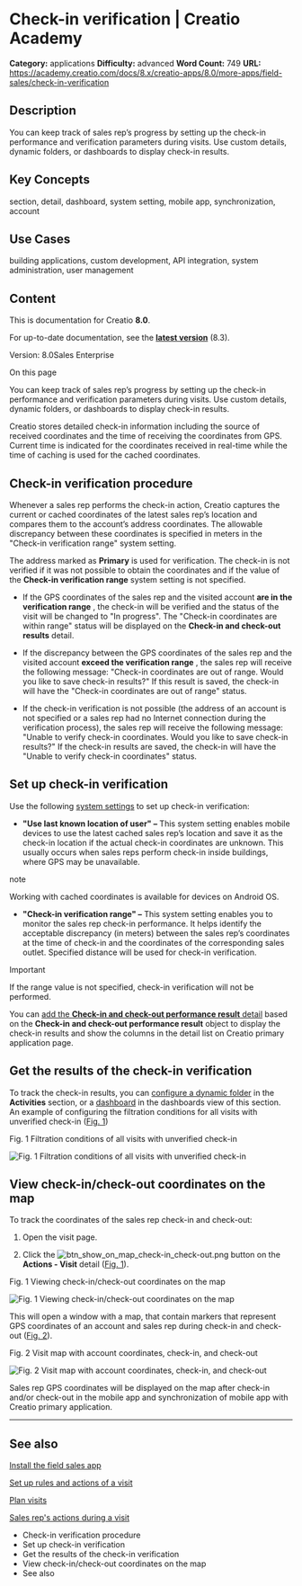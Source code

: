 # Check-in verification | Creatio Academy

**Category:** applications **Difficulty:** advanced **Word Count:** 749 **URL:**
https://academy.creatio.com/docs/8.x/creatio-apps/8.0/more-apps/field-sales/check-in-verification

## Description

You can keep track of sales rep’s progress by setting up the check-in
performance and verification parameters during visits. Use custom details,
dynamic folders, or dashboards to display check-in results.

## Key Concepts

section, detail, dashboard, system setting, mobile app, synchronization, account

## Use Cases

building applications, custom development, API integration, system
administration, user management

## Content

This is documentation for Creatio **8.0**.

For up-to-date documentation, see the
**[latest version](/docs/8.x/creatio-apps/overview/platform-overview)** (8.3).

Version: 8.0Sales Enterprise

On this page

You can keep track of sales rep’s progress by setting up the check-in
performance and verification parameters during visits. Use custom details,
dynamic folders, or dashboards to display check-in results.

Creatio stores detailed check-in information including the source of received
coordinates and the time of receiving the coordinates from GPS. Current time is
indicated for the coordinates received in real-time while the time of caching is
used for the cached coordinates.

## Check-in verification procedure​

Whenever a sales rep performs the check-in action, Creatio captures the current
or cached coordinates of the latest sales rep’s location and compares them to
the account’s address coordinates. The allowable discrepancy between these
coordinates is specified in meters in the "Check-in verification range" system
setting.

The address marked as **Primary** is used for verification. The check-in is not
verified if it was not possible to obtain the coordinates and if the value of
the **Check-in verification range** system setting is not specified.

- If the GPS coordinates of the sales rep and the visited account **are in the
  verification range** , the check-in will be verified and the status of the
  visit will be changed to "In progress". The "Check-in coordinates are within
  range" status will be displayed on the **Check-in and check-out results**
  detail.

- If the discrepancy between the GPS coordinates of the sales rep and the
  visited account **exceed the verification range** , the sales rep will receive
  the following message: "Check-in coordinates are out of range. Would you like
  to save check-in results?" If this result is saved, the check-in will have the
  "Check-in coordinates are out of range" status.

- If the check-in verification is not possible (the address of an account is not
  specified or a sales rep had no Internet connection during the verification
  process), the sales rep will receive the following message: "Unable to verify
  check-in coordinates. Would you like to save check-in results?" If the
  check-in results are saved, the check-in will have the "Unable to verify
  check-in coordinates" status.

## Set up check-in verification​

Use the following
[system settings](https://academy.creatio.com/documents?product=administration&ver=7&id=269)
to set up check-in verification:

- **"Use last known location of user" –** This system setting enables mobile
  devices to use the latest cached sales rep’s location and save it as the
  check-in location if the actual check-in coordinates are unknown. This usually
  occurs when sales reps perform check-in inside buildings, where GPS may be
  unavailable.

note

Working with cached coordinates is available for devices on Android OS.

- **"Check-in verification range" –** This system setting enables you to monitor
  the sales rep check-in performance. It helps identify the acceptable
  discrepancy (in meters) between the sales rep’s coordinates at the time of
  check-in and the coordinates of the corresponding sales outlet. Specified
  distance will be used for check-in verification.

Important

If the range value is not specified, check-in verification will not be
performed.

You can
[add the **Check-in and check-out performance result** detail](https://academy.creatio.com/documents?product=administration&ver=7&id=1401)
based on the **Check-in and check-out performance result** object to display the
check-in results and show the columns in the detail list on Creatio primary
application page.

## Get the results of the check-in verification​

To track the check-in results, you can
[configure a dynamic folder](https://academy.creatio.com/documents?product=base&ver=7&id=1235)
in the **Activities** section, or a
[dashboard](https://academy.creatio.com/documents?product=base&ver=7&id=1838) in
the dashboards view of this section. An example of configuring the filtration
conditions for all visits with unverified check-in
([Fig. 1](https://academy.creatio.com#XREF_86325_261))

Fig. 1 Filtration conditions of all visits with unverified check-in

![Fig. 1 Filtration conditions of all visits with unverified check-in](https://academy.creatio.com/guides/sites/en/files/documentation/user/en/field_sales/BPMonlineHelp/field_sales_verification/check-in_filter_setup.png)

## View check-in/check-out coordinates on the map​

To track the coordinates of the sales rep check-in and check-out:

1. Open the visit page.

2. Click the
   ![btn_show_on_map_check-in_check-out.png](https://academy.creatio.com/guides/sites/en/files/documentation/user/en/field_sales/BPMonlineHelp/field_sales_verification/btn_show_on_map_check-in_check-out.png)
   button on the **Actions - Visit** detail
   ([Fig. 1](https://academy.creatio.com#XREF_81982_246)).

Fig. 1 Viewing check-in/check-out coordinates on the map

![Fig. 1 Viewing check-in/check-out coordinates on the map](https://academy.creatio.com/guides/sites/en/files/documentation/user/en/field_sales/BPMonlineHelp/field_sales_verification/chapter_field_force_open_check-in_map.png)

This will open a window with a map, that contain markers that represent GPS
coordinates of an account and sales rep during check-in and check-out
([Fig. 2](https://academy.creatio.com#XREF_68668_247)).

Fig. 2 Visit map with account coordinates, check-in, and check-out

![Fig. 2 Visit map with account coordinates, check-in, and check-out](https://academy.creatio.com/guides/sites/en/files/documentation/user/en/field_sales/BPMonlineHelp/field_sales_verification/chapter_field_force_check-in_on_map.png)

Sales rep GPS coordinates will be displayed on the map after check-in and/or
check-out in the mobile app and synchronization of mobile app with Creatio
primary application.

---

## See also​

[Install the field sales app](https://academy.creatio.com/documents?id=1374)

[Set up rules and actions of a visit](https://academy.creatio.com/documents?id=1375)

[Plan visits](https://academy.creatio.com/documents?id=1380)

[Sales rep's actions during a visit](https://academy.creatio.com/documents?id=1382)

- Check-in verification procedure
- Set up check-in verification
- Get the results of the check-in verification
- View check-in/check-out coordinates on the map
- See also
